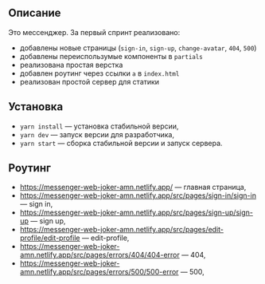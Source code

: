 ## Описание

Это мессенджер. За первый спринт реализовано:

- добавлены новые страницы (`sign-in`, `sign-up`, `change-avatar`, `404`, `500`)
- добавлены переиспользумые компоненты в `partials`
- реализована простая верстка
- добавлен роутинг через ссылки `a` в `index.html`
- реализован простой сервер для статики

## Установка
- `yarn install` — установка стабильной версии,
- `yarn dev` — запуск версии для разработчика,
- `yarn start` — сборка стабильной версии и запуск сервера.

## Роутинг
- https://messenger-web-joker-amn.netlify.app/ — главная страница,
- https://messenger-web-joker-amn.netlify.app/src/pages/sign-in/sign-in — sign in,
- https://messenger-web-joker-amn.netlify.app/src/pages/sign-up/sign-up — sign up,
- https://messenger-web-joker-amn.netlify.app/src/pages/edit-profile/edit-profile — edit-profile,
- https://messenger-web-joker-amn.netlify.app/src/pages/errors/404/404-error — 404,
- https://messenger-web-joker-amn.netlify.app/src/pages/errors/500/500-error — 500,


